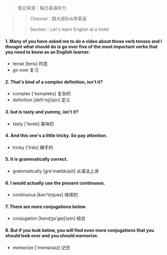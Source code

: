 > 笔记来源：每日英语听力

> > Channel：跟大叔Bob学英语
>
> > Section：Let's learn English at a hotel

#### 1. Many of you have asked me to do a video about those verb tenses and I thougnt what should do is go over five of the most important verbs that you need to know as an English learner. 

- tense [tens] 时态
- go over 复习

#### 2. That's kind of a complex definition, isn't it?

- complex ['kɒmpleks] 复杂的
- definition [defɪ'nɪʃ(ə)n] 定义

#### 3. but is tasty and yummy, isn't it?

- tasty ['teɪstɪ] 美味的

#### 4. And this one's a little tricky. So pay attention.

- tricky ['trɪkɪ] 棘手的

#### 5. It is grammatically correct.

- grammatically [grə'mætɪk(ə)li] 从语法上讲

#### 6. I would actually use the present continuous.

- continuous [kən'tɪnjʊəs] 继续的

#### 7. There are more conjugations below.

- conjugation [kɒndʒʊ'geɪʃ(ə)n] 结合

#### 8. But if you look below, you will find even more conjugations that you should look over and you should memorize.

- memorize ['meməraɪz] 记住